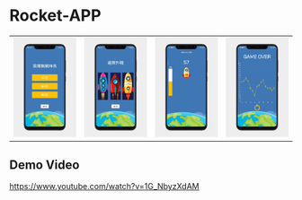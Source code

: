 # Rocket-APP

<table>
  <tr>
    <td><img src='https://github.com/huatiz/Rocket-APP/blob/master/asset/screenshot1.png'></td>
    <td><img src='https://github.com/huatiz/Rocket-app/blob/master/asset/screenshot2.png'></td>
    <td><img src='https://github.com/huatiz/Rocket-app/blob/master/asset/screenshot3.png'></td>
    <td><img src='https://github.com/huatiz/Rocket-app/blob/master/asset/screenshot4.png'></td>
  </tr>
</table>

## Demo Video
https://www.youtube.com/watch?v=1G_NbyzXdAM
